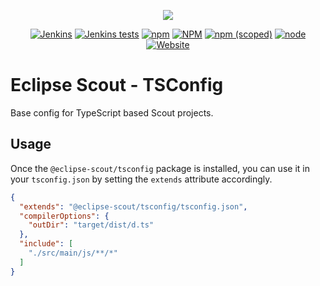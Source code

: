 <p align="center">
  <a href="https://eclipse.dev/scout/" target="_blank" rel="noopener noreferrer"><img src="https://eclipsescout.github.io/assets/img/eclipse-scout-logo.svg"></a>
</p>

<p align="center">
  <a href="https://ci.eclipse.org/scout/job/scout-integration-25.1-RT-nightly_pipeline/" target="_blank" rel="noopener noreferrer"><img alt="Jenkins" src="https://img.shields.io/jenkins/build?jobUrl=https%3A%2F%2Fci.eclipse.org%2Fscout%2Fjob%2Fscout-integration-25.1-RT-nightly_pipeline%2F"></a>
  <a href="https://ci.eclipse.org/scout/job/scout-integration-25.1-RT-nightly_pipeline/" target="_blank" rel="noopener noreferrer"><img alt="Jenkins tests" src="https://img.shields.io/jenkins/tests?jobUrl=https%3A%2F%2Fci.eclipse.org%2Fscout%2Fjob%2Fscout-integration-25.1-RT-nightly_pipeline%2F"></a>
  <a href="https://www.npmjs.com/package/@eclipse-scout/tsconfig" target="_blank" rel="noopener noreferrer"><img alt="npm" src="https://img.shields.io/npm/dm/@eclipse-scout/tsconfig"></a>
  <a href="https://www.eclipse.org/legal/epl-2.0/" target="_blank" rel="noopener noreferrer"><img alt="NPM" src="https://img.shields.io/npm/l/@eclipse-scout/tsconfig"></a>
  <a href="https://www.npmjs.com/package/@eclipse-scout/tsconfig" target="_blank" rel="noopener noreferrer"><img alt="npm (scoped)" src="https://img.shields.io/npm/v/@eclipse-scout/tsconfig"></a>
  <a href="https://www.npmjs.com/package/@eclipse-scout/tsconfig" target="_blank" rel="noopener noreferrer"><img alt="node" src="https://img.shields.io/node/v/@eclipse-scout/tsconfig"></a>
  <a href="https://eclipse.dev/scout/" target="_blank" rel="noopener noreferrer"><img alt="Website" src="https://img.shields.io/website?url=https%3A%2F%2Feclipse.dev%2Fscout%2F"></a>
</p>

# Eclipse Scout - TSConfig

Base config for TypeScript based Scout projects.

## Usage

Once the `@eclipse-scout/tsconfig` package is installed, you can use it in your `tsconfig.json` by setting the `extends` attribute accordingly.

```json
{
  "extends": "@eclipse-scout/tsconfig/tsconfig.json",
  "compilerOptions": {
    "outDir": "target/dist/d.ts"
  },
  "include": [
    "./src/main/js/**/*"
  ]
}

```
